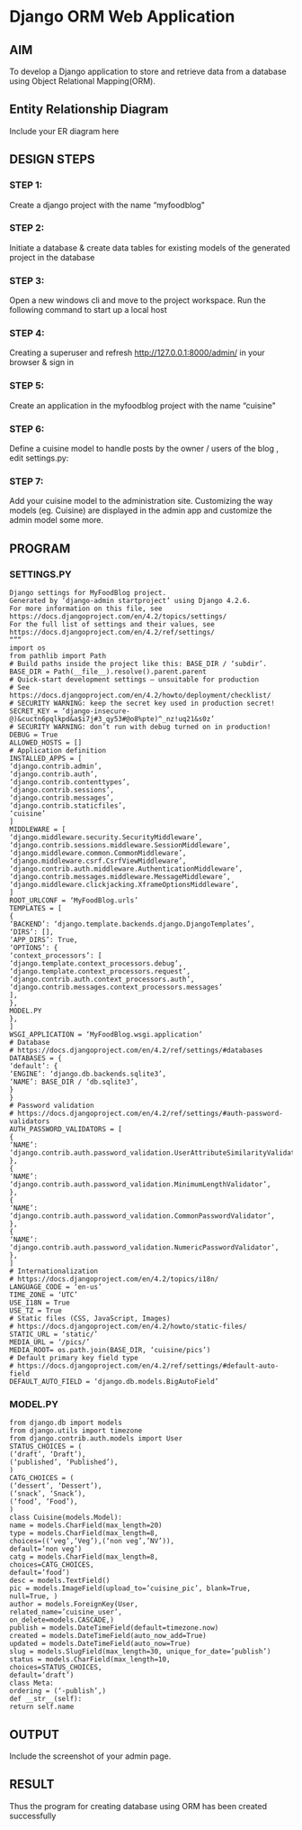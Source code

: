 # Django ORM Web Application

## AIM
To develop a Django application to store and retrieve data from a database using Object Relational Mapping(ORM).

## Entity Relationship Diagram

Include your ER diagram here

## DESIGN STEPS

### STEP 1:
Create a django project with the name “myfoodblog"
### STEP 2: 
Initiate a database & create data tables for existing models of the generated project in the database

### STEP 3:
Open a new windows cli and move to the project workspace. Run the following command to start up a local host

### STEP 4: 
Creating a superuser and refresh http://127.0.0.1:8000/admin/ in your browser & sign in

### STEP 5:
Create an application in the myfoodblog project with the name “cuisine"
### STEP 6:
Define a cuisine model to handle posts by the owner / users of the blog , edit settings.py:
### STEP 7: 
Add your cuisine model to the administration site. Customizing the way models (eg. Cuisine) are displayed in the admin app and customize the admin model some more.

## PROGRAM
### SETTINGS.PY
``````
Django settings for MyFoodBlog project.
Generated by ‘django-admin startproject’ using Django 4.2.6.
For more information on this file, see
https://docs.djangoproject.com/en/4.2/topics/settings/
For the full list of settings and their values, see
https://docs.djangoproject.com/en/4.2/ref/settings/
“””
import os
from pathlib import Path
# Build paths inside the project like this: BASE_DIR / ‘subdir’.
BASE_DIR = Path(__file__).resolve().parent.parent
# Quick-start development settings – unsuitable for production
# See https://docs.djangoproject.com/en/4.2/howto/deployment/checklist/
# SECURITY WARNING: keep the secret key used in production secret!
SECRET_KEY = ‘django-insecure-
@)&cuctn6pqlkpd&a$i7j#3_qy53#@o8%pte)^_nz!uq21&s0z’
# SECURITY WARNING: don’t run with debug turned on in production!
DEBUG = True
ALLOWED_HOSTS = []
# Application definition
INSTALLED_APPS = [
‘django.contrib.admin’,
‘django.contrib.auth’,
‘django.contrib.contenttypes’,
‘django.contrib.sessions’,
‘django.contrib.messages’,
‘django.contrib.staticfiles’,
‘cuisine’
]
MIDDLEWARE = [
‘django.middleware.security.SecurityMiddleware’,
‘django.contrib.sessions.middleware.SessionMiddleware’,
‘django.middleware.common.CommonMiddleware’,
‘django.middleware.csrf.CsrfViewMiddleware’,
‘django.contrib.auth.middleware.AuthenticationMiddleware’,
‘django.contrib.messages.middleware.MessageMiddleware’,
‘django.middleware.clickjacking.XframeOptionsMiddleware’,
]
ROOT_URLCONF = ‘MyFoodBlog.urls’
TEMPLATES = [
{
‘BACKEND’: ‘django.template.backends.django.DjangoTemplates’,
‘DIRS’: [],
‘APP_DIRS’: True,
‘OPTIONS’: {
‘context_processors’: [
‘django.template.context_processors.debug’,
‘django.template.context_processors.request’,
‘django.contrib.auth.context_processors.auth’,
‘django.contrib.messages.context_processors.messages’
],
},
MODEL.PY
},
]
WSGI_APPLICATION = ‘MyFoodBlog.wsgi.application’
# Database
# https://docs.djangoproject.com/en/4.2/ref/settings/#databases
DATABASES = {
‘default’: {
‘ENGINE’: ‘django.db.backends.sqlite3’,
‘NAME’: BASE_DIR / ‘db.sqlite3’,
}
}
# Password validation
# https://docs.djangoproject.com/en/4.2/ref/settings/#auth-password-validators
AUTH_PASSWORD_VALIDATORS = [
{
‘NAME’: ‘django.contrib.auth.password_validation.UserAttributeSimilarityValidator’,
},
{
‘NAME’: ‘django.contrib.auth.password_validation.MinimumLengthValidator’,
},
{
‘NAME’: ‘django.contrib.auth.password_validation.CommonPasswordValidator’,
},
{
‘NAME’: ‘django.contrib.auth.password_validation.NumericPasswordValidator’,
},
]
# Internationalization
# https://docs.djangoproject.com/en/4.2/topics/i18n/
LANGUAGE_CODE = ‘en-us’
TIME_ZONE = ‘UTC’
USE_I18N = True
USE_TZ = True
# Static files (CSS, JavaScript, Images)
# https://docs.djangoproject.com/en/4.2/howto/static-files/
STATIC_URL = ‘static/’
MEDIA_URL = ‘/pics/’
MEDIA_ROOT= os.path.join(BASE_DIR, ‘cuisine/pics’)
# Default primary key field type
# https://docs.djangoproject.com/en/4.2/ref/settings/#default-auto-field
DEFAULT_AUTO_FIELD = ‘django.db.models.BigAutoField’
``````
### MODEL.PY
``````
from django.db import models
from django.utils import timezone
from django.contrib.auth.models import User
STATUS_CHOICES = (
(‘draft’, ‘Draft’),
(‘published’, ‘Published’),
)
CATG_CHOICES = (
(‘dessert’, ‘Dessert’),
(‘snack’, ‘Snack’),
(‘food’, ‘Food’),
)
class Cuisine(models.Model):
name = models.CharField(max_length=20)
type = models.CharField(max_length=8,
choices=((‘veg’,’Veg’),(‘non veg’,’NV’)),
default=’non veg’)
catg = models.CharField(max_length=8,
choices=CATG_CHOICES,
default=’food’)
desc = models.TextField()
pic = models.ImageField(upload_to=’cuisine_pic’, blank=True, null=True, )
author = models.ForeignKey(User,
related_name=’cuisine_user’,
on_delete=models.CASCADE,)
publish = models.DateTimeField(default=timezone.now)
created = models.DateTimeField(auto_now_add=True)
updated = models.DateTimeField(auto_now=True)
slug = models.SlugField(max_length=30, unique_for_date=’publish’)
status = models.CharField(max_length=10,
choices=STATUS_CHOICES,
default=’draft’)
class Meta:
ordering = (‘-publish’,)
def __str__(self):
return self.name
``````



## OUTPUT

Include the screenshot of your admin page.



## RESULT
Thus the program for creating database using ORM has been created successfully

